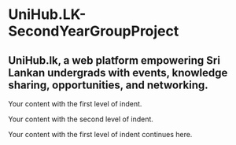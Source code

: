 # UniHub.LK-SecondYearGroupProject
UniHub.lk, a web platform empowering Sri Lankan undergrads with events, knowledge sharing, opportunities, and networking.
---

<div style="margin-right: 20px;">

Your content with the first level of indent.

<div style="margin-right: 20px;">

Your content with the second level of indent.

</div>

Your content with the first level of indent continues here.

</div>



